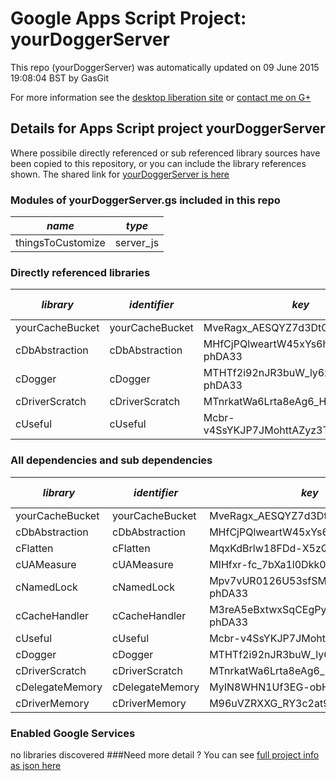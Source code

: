 # Google Apps Script Project: yourDoggerServer
This repo (yourDoggerServer) was automatically updated on 09 June 2015 19:08:04 BST by GasGit

For more information see the [desktop liberation site](http://ramblings.mcpher.com/Home/excelquirks/drivesdk/gettinggithubready "desktop liberation") or [contact me on G+](https://plus.google.com/+BruceMcpherson "Bruce McPherson - GDE")
## Details for Apps Script project yourDoggerServer
Where possibile directly referenced or sub referenced library sources have been copied to this repository, or you can include the library references shown. 
The shared link for [yourDoggerServer is here](https://script.google.com/d/1n4FMjgP3lW5Y7R4Ru6jtfLcgbxzShXQEJvGt4ZGPmsyBOGBYk66sp2l9/edit?usp=sharing "open in the GAS IDE")

### Modules of yourDoggerServer.gs included in this repo
*name*|*type*
--- | --- 
thingsToCustomize| server_js
### Directly referenced libraries
*library*|*identifier*|*key*|*version*|*dev mode*|*source*|
--- | --- | --- | --- | --- | --- 
yourCacheBucket| yourCacheBucket|MveRagx_AESQYZ7d3DtGFtiz3TLx7pV4j|1|no|[here](libraries/yourCacheBucket "library source")
cDbAbstraction| cDbAbstraction|MHfCjPQlweartW45xYs6hFai_d-phDA33|37|no|[here](libraries/cDbAbstraction "library source")
cDogger| cDogger|MTHTf2i92nJR3buW_ly6xpqi_d-phDA33|11|no|[here](libraries/cDogger "library source")
cDriverScratch| cDriverScratch|MTnrkatWa6Lrta8eAg6_H0qi_d-phDA33|11|no|[here](libraries/cDriverScratch "library source")
cUseful| cUseful|Mcbr-v4SsYKJP7JMohttAZyz3TLx7pV4j|25|no|[here](libraries/cUseful "library source")
### All dependencies and sub dependencies
*library*|*identifier*|*key*|*version*|*dev mode*|*source*|
--- | --- | --- | --- | --- | --- 
yourCacheBucket| yourCacheBucket|MveRagx_AESQYZ7d3DtGFtiz3TLx7pV4j|1|no|[here](libraries/yourCacheBucket "library source")
cDbAbstraction| cDbAbstraction|MHfCjPQlweartW45xYs6hFai_d-phDA33|37|no|[here](libraries/cDbAbstraction "library source")
cFlatten| cFlatten|MqxKdBrlw18FDd-X5zQLd7yz3TLx7pV4j|8|no|[here](libraries/cFlatten "library source")
cUAMeasure| cUAMeasure|MIHfxr-fc_7bXa1l0Dkk0oqi_d-phDA33|6|no|[here](libraries/cUAMeasure "library source")
cNamedLock| cNamedLock|Mpv7vUR0126U53sfSMXsAPai_d-phDA33|12|no|[here](libraries/cNamedLock "library source")
cCacheHandler| cCacheHandler|M3reA5eBxtwxSqCEgPywb9ai_d-phDA33|13|no|[here](libraries/cCacheHandler "library source")
cUseful| cUseful|Mcbr-v4SsYKJP7JMohttAZyz3TLx7pV4j|25|no|[here](libraries/cUseful "library source")
cDogger| cDogger|MTHTf2i92nJR3buW_ly6xpqi_d-phDA33|11|no|[here](libraries/cDogger "library source")
cDriverScratch| cDriverScratch|MTnrkatWa6Lrta8eAg6_H0qi_d-phDA33|10|no|[here](libraries/cDriverScratch "library source")
cDelegateMemory| cDelegateMemory|MyIN8WHN1Uf3EG-obHsjrAyz3TLx7pV4j|11|no|[here](libraries/cDelegateMemory "library source")
cDriverMemory| cDriverMemory|M96uVZRXXG_RY3c2at9V6tSz3TLx7pV4j|11|no|[here](libraries/cDriverMemory "library source")
### Enabled Google Services
no libraries discovered
###Need more detail ?
You can see [full project info as json here](info.json)

